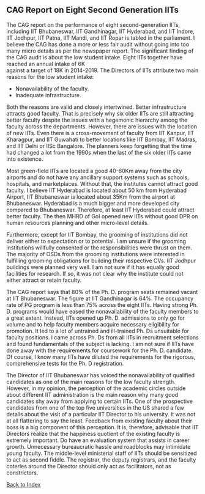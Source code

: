 ## CAG Report on Eight Second Generation IITs

The CAG report on the performance of eight second-generation IITs, including IIT Bhubaneswar, IIT Gandhinagar, IIT Hyderabad, and IIT Indore, IIT Jodhpur, IIT 
Patna, IIT Mandi, and IIT Ropar is tabled in the parliament. I believe the CAG has done a more or less fair audit without going into too many micro details as 
per the newspaper report. The significant finding of the CAG audit is about the low student intake. Eight IITs together have reached an annual intake of 6K \
against a target of 18K in 2014-2019. The Directors of IITs attribute two main reasons for the low student intake:

 

 - Nonavailability of the faculty.
 - Inadequate infrastructure. 

 

Both the reasons are valid and closely intertwined. Better infrastructure attracts good faculty. That is precisely why six older IITs are still attracting better 
faculty despite the issues with a hegemonic hierarchy among the faculty across the departments. However, there are issues with the location of new IITs. Even 
there is a cross-movement of faculty from IIT Kanpur, IIT Kharagpur, and IIT Guwahati to better locations like IIT Bombay, IIT Madras, and IIT Delhi or IISc 
Bangalore. The planners keep forgetting that the time had changed a lot from the 1990s when the last of the six older IITs came into existence. 

 

Most green-field IITs are located a good 40-60Km away from the city airports and do not have any ancillary support systems such as schools, hospitals, and 
marketplaces. Without that, the institutes cannot attract good faculty. I believe IIT Hyderabad is located about 50 km from Hyderabad Airport, IIT Bhubaneswar is 
located about 35Km from the airport at Bhubaneswar. Hyderabad is a much bigger and more developed city compared to Bhubaneswar. Therefore, at least IIT Hyderabad 
could attract better faculty. The then MHRD of GoI opened new IITs without good DPR on human resources planning and other micro-level details.

 

Furthermore, except for IIT Bombay, the grooming of institutions did not deliver either to expectation or to potential. I am unsure if the grooming institutions 
willfully consented or the responsibilities were thrust on them. The majority of OSDs from the grooming institutions were interested in fulfilling grooming 
obligations for building their respective CVs.  IIT Jodhpur buildings were planned very well. I am not sure if it has equally good facilities for research. If 
so, it was not clear why the institute could not either attract or retain faculty.  

 

The CAG report says that 80% of the Ph. D. program seats remained vacant at IIT Bhubaneswar. The figure at IIT Gandhinagar is 64%. The occupancy rate of PG 
program is less than 75% across the eight IITs. Having strong Ph. D. programs would have eased the nonavailability of the faculty members to a great extent. 
Instead, IITs opened up Ph. D. admissions to only go for volume and to help faculty members acquire necessary eligibility for promotion. It led to a lot of 
untrained and ill-trained Ph. Ds unsuitable for faculty positions. I came across Ph. Ds from all IITs in recruitment selections and found fundamentals of the 
subject is lacking. I am not sure if IITs have done away with the requirements for coursework for the Ph. D. candidate. Of course, I know many IITs have diluted 
the requirements for the rigorous, comprehensive tests for the Ph. D registration.

 

The Director of IIT Bhubaneswar has voiced the nonavailability of qualified candidates as one of the main reasons for the low faculty strength. However, in my 
opinion, the perception of the academic circles outside about different IIT administration is the main reason why many good candidates shy away from applying to 
certain IITs. One of the prospective candidates from one of the top five universities in the US shared a few details about the visit of a particular IIT Director 
to his university. It was not at all flattering to say the least. Feedback from existing faculty about their boss is a big component of this perception. It is, 
therefore, advisable that IIT Directors realize that the happiness quotient of the existing faculty is extremely important. Do have an evaluation system that 
assists in career growth. Unnecessary bureaucratic hassle and roadblocks may intimidate young faculty. The middle-level ministerial staff of IITs should be 
sensitized to act as second fiddle. The registrar, the deputy registrars, and the faculty coteries around the Director should only act as facilitators, not as 
constrictors.  

 [Back to Index](../index.md)
